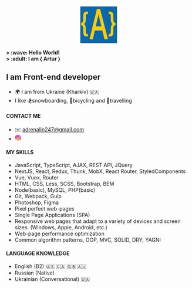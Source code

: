 <p align="center" width="100%">
    <img width="100px" src="https://github.com/i-am-artur/I-am-artur/blob/master/images/faviconM.jpg">
</p>

<b>
&gt; :wave: Hello World!<br>
&gt; :adult: I am { Artur }
</b>

## I am Front-end developer

- :earth_africa: I am from Ukraine (Kharkiv) :ukraine:<br/>
- I like :snowboarder:snowboarding, :bicyclist:bicycling and :luggage:travelling
  <br/>

#### CONTACT ME

- :envelope: adrenalin247@gmail.com
- [<img style="border-radius: 10px; width: 16px;" src="https://github.com/i-am-artur/I-am-artur/blob/master/images/instagram.png">](https://www.instagram.com/a_r_t_u_r_karapetyan/)

#### MY SKILLS

- JavaScript, TypeScript, AJAX, REST API, JQuery <br/>
- NextJS, React, Redux, Thunk, MobX, React Router, StyledComponents <br/>
- Vue, Vuex, Router <br/>
- HTML, CSS, Less, SCSS, Bootstrap, BEM <br/>
- Node(basic), MySQL, PHP(basic) <br/>
- Git, Webpack, Gulp <br/>
- Photoshop, Figma <br/>
- Pixel perfect web-pages <br/>
- Single Page Applications (SPA) <br/>
- Responsive web pages that adapt to a variety of devices and screen sizes. (Windows, Apple, Android, etc.) <br/>
- Web-page performance optimization <br/>
- Common algorithm patterns, OOP, MVC, SOLID, DRY, YAGNI <br/>

#### LANGUAGE KNOWLEDGE

- English (B2) :us: :canada: :gb: :australia: <br>
- Russian (Native)<br>
- Ukrainian (Conversational) :ukraine:
